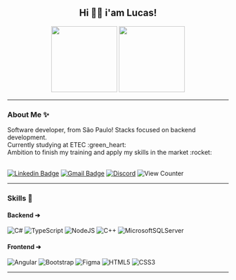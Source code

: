 <h2 align="center">Hi 👋🏽 i'am Lucas!</h2>

<div align="center">
<img height="150em" src="https://github-readme-stats.vercel.app/api?username=strFelix&show_icons=true&theme=gotham&include_all_commits=true&count_private=true" />
<img height="150em" src="https://github-readme-stats.vercel.app/api/top-langs/?username=strFelix&layout=compact&langs_count=7&theme=gotham" />
</div>

<hr>
<h3>About Me ✨</h3>
<div align="left" >
 Software developer, from São Paulo! Stacks focused on backend development. <br>
 Currently studying at ETEC :green_heart: <br>
 Ambition to finish my training and apply my skills in the market :rocket:
</div>
<br>

[![Linkedin Badge](https://img.shields.io/badge/Lucas%20Felix-blue?style=flat-square&logo=Linkedin&logoColor=white)](https://www.linkedin.com/in/lucas-felix-andrade/)
[![Gmail Badge](https://img.shields.io/badge/-Email-c14438?style=flat-square&logo=Gmail&logoColor=white)](mailto:lucas.felixandrade@hotmail.com.br)
[![Discord](https://img.shields.io/badge/-strfelix-7289da?style=flat-square&logo=Discord&logoColor=white)](https://discord.com)
![View Counter](https://komarev.com/ghpvc/?username=strFelix&style=flat-square)

<hr>
<h3>Skills 💜</h3>

#### Backend ➔
![C#](https://img.shields.io/badge/c%23-%234B275F.svg?style=for-the-badge&logo=c-sharp&logoColor=white)
![TypeScript](https://img.shields.io/badge/typescript-%23007ACC.svg?style=for-the-badge&logo=typescript&logoColor=white)
![NodeJS](https://img.shields.io/badge/node.js-6DA55F?style=for-the-badge&logo=node.js&logoColor=white)
![C++](https://img.shields.io/badge/c++-%2300599C.svg?style=for-the-badge&logo=c%2B%2B&logoColor=white)
![MicrosoftSQLServer](https://img.shields.io/badge/Microsoft%20SQL%20Server-CC2927?style=for-the-badge&logo=microsoft%20sql%20server&logoColor=white)

#### Frontend ➔
![Angular](https://img.shields.io/badge/angular-%23DD0031.svg?style=for-the-badge&logo=angular&logoColor=white)
![Bootstrap](https://img.shields.io/badge/bootstrap-%238511FA.svg?style=for-the-badge&logo=bootstrap&logoColor=white)
![Figma](https://img.shields.io/badge/figma-%2300C4CC.svg?style=for-the-badge&logo=figma&logoColor=white)
![HTML5](https://img.shields.io/badge/html5-%23E34F26.svg?style=for-the-badge&logo=html5&logoColor=white)
![CSS3](https://img.shields.io/badge/css3-%231572B6.svg?style=for-the-badge&logo=css3&logoColor=white)
<hr>

          
